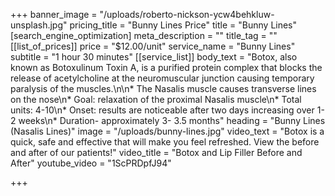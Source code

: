+++
banner_image = "/uploads/roberto-nickson-ycw4behkluw-unsplash.jpg"
pricing_title = "Bunny Lines Price"
title = "Bunny Lines"
[search_engine_optimization]
meta_description = ""
title_tag = ""
[[list_of_prices]]
price = "$12.00/unit"
service_name = "Bunny Lines"
subtitle = "1 hour 30 minutes"
[[service_list]]
body_text = "Botox, also known as Botoxulinum Toxin A, is a purified protein complex that blocks the release of acetylcholine at the neuromuscular junction causing temporary paralysis of the muscles.\n\n* The Nasalis muscle causes transverse lines on the nose\n* Goal: relaxation of the proximal Nasalis muscle\n* Total units: 4-10\n* Onset: results are noticeable after two days increasing over 1-2 weeks\n* Duration- approximately 3- 3.5 months"
heading = "Bunny Lines (Nasalis Lines)"
image = "/uploads/bunny-lines.jpg"
video_text = "Botox is a quick, safe and effective that will make you feel refreshed. View the before and after of our patients!"
video_title = "Botox and Lip Filler Before and After"
youtube_video = "1ScPRDpfJ94"

+++
